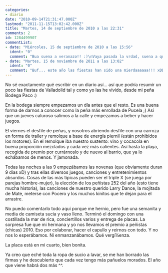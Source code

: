```yaml
---
categories:
- diario
date: "2010-09-14T21:31:47.000Z"
lastmod: "2011-11-15T13:02:42.000Z"
title: "Martes, 14 de septiembre de 2010 a las 22:31"
comments: 2
id: 1284499907
commentList:
- date: "Miércoles, 15 de septiembre de 2010 a las 15:56"
  ident: "0"
  comment: "Bua suena a veranazo!! :)\nVaya pasada la vrdad, suena a que habra que ir de fiesta a Valladolid el año que viene!"
- date: "Martes, 15 de noviembre de 2011 a las 13:02"
  ident: "0"
  comment: "Buf... este año las fiestas han sido una mierdaaaaaa!!! xDDD Vaya cambio de un año a otro."
---
```


No sé exactamente qué escribir en un diario así... así que podría resumir un poco las fiestas de Valladolid tal y como yo las he vivido, desde mi peña Bodega Paco :)  
  
En la bodega siempre empezamos un día antes que el resto. Es una buena forma de darnos a conocer como la peña más enrollada de Pucela ;) Así que un jueves caluroso salimos a la calle y empezamos a beber y hacer juegos.   
  
El viernes el desfile de peñas, y nosotros abriendo desfile con una carroza en forma de trailer y remolque a base de energía piernil (están prohibidos los motores). En el remolque iba nuestro sustento: vino y cocacola en buena proporción mezclados y cada vez más calientes. Así hasta la playa, recogida de premio por currárnoslo y de nuevo al barrio, que ya lo echábamos de menos. Y jamonada.  
  
Todas las noches a las 9 empezábamos las novenas (que obviamente duran 9 días xD) y tras ellas diversos juegos, canciones y entretenimientos absurdos. Cosas de las más típicas pueden ser el triple X (se juega por parejas hombre-mujer), la elección de los peñistas 252 del año (esto tiene mucha historia), las canciones de nuestro querido Larry Dance, la mojitada de Mate, meterse con Pocero y los muchos kinitos que te dejan para el arrastre.  
  
No puedo comentarlo todo aquí porque me hernio, pero fue una semanita y media de camiseta sucia y vaso lleno. Terminó el domingo con una costillada la mar de rica, conciertillos varios y entrega de placas. La sorpresa fue que mi hermana y yo nos llevamos el premio a peñistas (chicas) 2010. Eso por colaborar, hacer el capullo y reirnos con todo. Y no nos lo esperábamos. Ni enmanzanábamos. Qué vergí¼enza.  
  
La placa está en mi cuarto, bien bonita.  
  
Ya creo que eché toda la ropa de sucio a lavar, se me han borrado las firmas y he descubierto que cada vez tengo más pañuelos morados. El año que viene habrá dos más ^^.